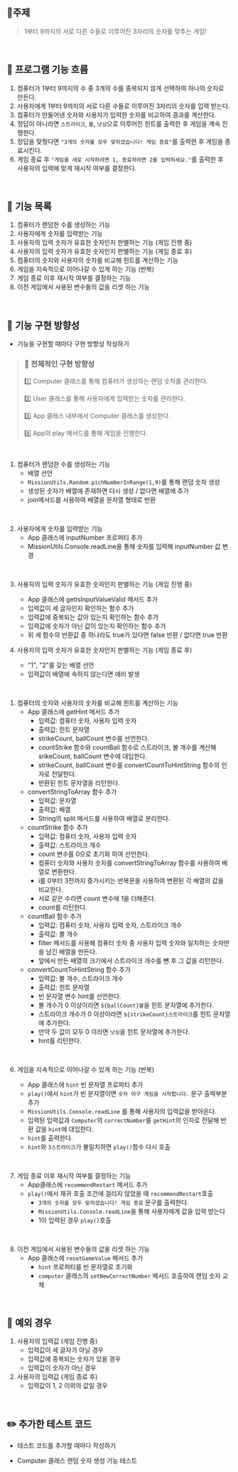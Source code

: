 ## 🎯주제

> 1부터 9까지의 서로 다른 수들로 이루어진 3자리의 숫자를 맞추는 게임!

<br/>

## 🚀 프로그램 기능 흐름

1. 컴퓨터가 1부터 9까지의 수 중 3개의 수를 중복되지 않게 선택하여 하나의 숫자로 만든다.
2. 사용자에게 1부터 9까지의 서로 다른 수들로 이루어진 3자리의 숫자를 입력 받는다.
3. 컴퓨터가 만들어낸 숫자와 사용자가 입력한 숫자를 비교하여 결과를 계산한다.
4. 정답이 아니라면 `스트라이크`, `볼`, `낫싱`으로 이루어진 힌트를 출력한 후 게임을 계속 진행한다.
5. 정답을 맞췄다면 `"3개의 숫자를 모두 맞히셨습니다! 게임 종료"`를 출력한 후 게임을 종료시킨다.
6. 게임 종료 후 `"게임을 새로 시작하려면 1, 종료하려면 2를 입력하세요."`를 출력한 후 사용자의 입력에 맞게 재시작 여부를 결정한다.

<br/>

## 📖 기능 목록

1. 컴퓨터가 랜덤한 수를 생성하는 기능
2. 사용자에게 숫자를 입력받는 기능
3. 사용자의 입력 숫자가 유효한 숫자인지 판별하는 기능 (게임 진행 중)
4. 사용자의 입력 숫자가 유효한 숫자인지 판별하는 기능 (게임 종료 후)
5. 컴퓨터의 숫자와 사용자의 숫자를 비교해 힌트를 계산하는 기능
6. 게임을 지속적으로 이어나갈 수 있게 하는 기능 (반복)
7. 게임 종료 이후 재시작 여부를 결정하는 기능
8. 이전 게임에서 사용된 변수들의 값을 리셋 하는 기능

<br/>

## 🧭 기능 구현 방향성

- 기능을 구현할 때마다 구현 방향성 작성하기

> ### 📌 전체적인 구현 방향성
>
> 1️⃣ Computer 클래스를 통해 컴퓨터가 생성하는 랜덤 숫자를 관리한다.
>
> 2️⃣ User 클래스를 통해 사용자에게 입력받는 숫자를 관리한다.
>
> 3️⃣ App 클래스 내부에서 Computer 클래스를 생성한다.
>
> 4️⃣ App의 play 메서드를 통해 게임을 진행한다.

<br/>

1. 컴퓨터가 랜덤한 수를 생성하는 기능
   - 배열 선언
   - `MissionUtils.Random.pichNumberInRange(1,9)`를 통해 랜덤 숫자 생성
   - 생성된 숫자가 배열에 존재하면 다시 생성 / 없다면 배열에 추가
   - join메서드를 사용하여 배열을 문자열 형태로 반환

<br/>

2. 사용자에게 숫자를 입력받는 기능
   - App 클래스에 inputNumber 프로퍼티 추가
   - MissionUtils.Console.readLine을 통해 숫자를 입력해 inputNumber 값 변경

<br/>

3. 사용자의 입력 숫자가 유효한 숫자인지 판별하는 기능 (게임 진행 중)

   - App 클래스에 getIsInputValueValid 메서드 추가
   - 입력값이 세 글자인지 확인하는 함수 추가
   - 입력값에 중복되는 값이 있는지 확인하는 함수 추가
   - 입력값에 숫자가 아닌 값이 있는지 확인하는 함수 추가
   - 위 세 함수의 반환값 중 하나라도 true가 있다면 false 반환 / 없다면 true 반환

4. 사용자의 입력 숫자가 유효한 숫자인지 판별하는 기능 (게임 종료 후)
   - "1", "2"를 갖는 배열 선언
   - 입력값이 배열에 속하지 않는다면 에러 발생

<br/>

1. 컴퓨터의 숫자와 사용자의 숫자를 비교해 힌트를 계산하는 기능
   - App 클래스에 getHint 메서드 추가
     - 입력값: 컴퓨터 숫자, 사용자 입력 숫자
     - 출력값: 힌트 문자열
     - strikeCount, ballCount 변수를 선언한다.
     - countStrike 함수와 countBall 함수로 스트라이크, 볼 개수를 계산해 srikeCount, ballCount 변수에 대입한다.
     - strikeCount, ballCount 변수를 convertCountToHintString 함수의 인자로 전달한다.
     - 반환된 힌트 문자열을 리턴한다.
   - convertStringToArray 함수 추가
     - 입력값: 문자열
     - 출력값: 배열
     - String의 split 메서드를 사용하여 배열로 분리한다.
   - countStrike 함수 추가
     - 입력값: 컴퓨터 숫자, 사용자 입력 숫자
     - 출력값: 스트라이크 개수
     - count 변수를 0으로 초기화 하여 선언한다.
     - 컴퓨터 숫자와 사용자 숫자를 convertStringToArray 함수를 사용하여 배열로 변환한다.
     - i를 0부터 3전까지 증가시키는 반복문을 사용하여 변환된 각 배열의 값을 비교한다.
     - 서로 같은 수라면 count 변수에 1을 더해준다.
     - count를 리턴한다.
   - countBall 함수 추가
     - 입력값: 컴퓨터 숫자, 사용자 입력 숫자, 스트라이크 개수
     - 출력값: 볼 개수
     - filter 메서드를 사용해 컴퓨터 숫자 중 사용자 입력 숫자와 일치하는 숫자만을 남긴 배열을 만든다.
     - 앞에서 만든 배열의 크기에서 스트라이크 개수를 뺀 후 그 값을 리턴한다.
   - convertCountToHintString 함수 추가
     - 입력값: 볼 개수, 스트라이크 개수
     - 출력값: 힌트 문자열
     - 빈 문자열 변수 hint를 선언한다.
     - 볼 개수가 0 이상이라면 `${ballCount}볼`을 힌트 문자열에 추가한다.
     - 스트라이크 개수가 0 이상이라면 `${strikeCount}스트라이크`를 힌트 문자열에 추가한다.
     - 만약 두 값이 모두 0 이라면 `낫싱`을 힌트 문자열에 추가한다.
     - hint를 리턴한다.

<br/>

6. 게임을 지속적으로 이어나갈 수 있게 하는 기능 (반복)

   - App 클래스에 `hint` 빈 문자열 프로퍼티 추가
   - `play()`에서 `hint`가 빈 문자열이면 `숫자 야구 게임을 시작합니다.` 문구 출력부분 추가
   - `MissionUtils.Console.readLine` 를 통해 사용자의 입력값을 받아온다.
   - 입력된 입력값과 `Computer`의 `correctNumber`를 `getHint`의 인자로 전달해 반환 값을 `hint`에 대입한다.
   - `hint`를 출력한다.
   - `hint`와 `3스트라이크`가 불일치하면 `play()`함수 다시 호출

<br/>

7. 게임 종료 이후 재시작 여부를 결정하는 기능
   - App클래스에 `recommendRestart` 메서드 추가
   - `play()`에서 재귀 호출 조건에 걸리지 않았을 때 `recommendRestart`호출
     - `3개의 숫자를 모두 맞히셨습니다! 게임 종료` 문구를 출력한다.
     - `MissionUtils.Console.readLine`을 통해 사용자에게 값을 입력 받는다
     - 1이 입력된 경우 `play()`호출

<br/>

8. 이전 게임에서 사용된 변수들의 값을 리셋 하는 기능
   - App 클래스에 `resetGameValue` 메서드 추가
     - `hint` 프로퍼티를 빈 문자열로 초기화
     - `computer` 클래스의 `setNewCorrectNumber` 메서드 호출하여 랜덤 숫자 교체

<br/>

## 🚨 예외 경우

1. 사용자의 입력값 (게임 진행 중)
   - 입력값이 세 글자가 아닐 경우
   - 입력값에 중복되는 숫자가 있을 경우
   - 입력값이 숫자가 아닌 경우
2. 사용자의 입력값 (게임 종료 후)
   - 입력값이 1, 2 이외의 값일 경우

<br/>

## ✏️ 추가한 테스트 코드

- 테스트 코드를 추가할 때마다 작성하기

- Computer 클래스 랜덤 숫자 생성 기능 테스트
